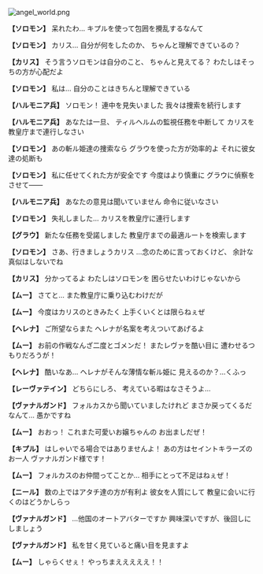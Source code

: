 
![angel_world.png](../images/backgrounds/angel_world.png)

**【ソロモン】**
呆れたわ…
キプルを使って包囲を攪乱するなんて

**【ソロモン】**
カリス…
自分が何をしたのか、
ちゃんと理解できているの？

**【カリス】**
そう言うソロモンは自分のこと、
ちゃんと見えてる？
わたしはそっちの方が心配だよ

**【ソロモン】**
私は…
自分のことはきちんと理解できている

**【ハルモニア兵】**
ソロモン！
連中を見失いました
我々は捜索を続行します

**【ハルモニア兵】**
あなたは一旦、
ティルヘルムの監視任務を中断して
カリスを教皇庁まで連行しなさい

**【ソロモン】**
あの斬ル姫達の捜索なら
グラウを使った方が効率的よ
それに彼女達の処断も

**【ソロモン】**
私に任せてくれた方が安全です
今度はより慎重に
グラウに偵察をさせて――

**【ハルモニア兵】**
あなたの意見は聞いていません
命令に従いなさい

**【ソロモン】**
失礼しました…
カリスを教皇庁に連行します

**【グラウ】**
新たな任務を受諾しました
教皇庁までの最適ルートを検索します

**【ソロモン】**
さあ、行きましょうカリス
…念のために言っておくけど、
余計な真似はしないでね

**【カリス】**
分かってるよ
わたしはソロモンを
困らせたいわけじゃないから

**【ムー】**
さてと…
また教皇庁に乗り込むわけだが

**【ムー】**
今度はカリスのときみたく
上手くいくとは限らねぇぜ

**【ヘレナ】**
ご所望ならまた
ヘレナが名案を考えついてあげるよ

**【ムー】**
お前の作戦なんざ二度とゴメンだ！
またレヴァを酷い目に
遭わせるつもりだろうが！

**【ヘレナ】**
酷いなあ…
ヘレナがそんな薄情な斬ル姫に
見えるのか？…くふっ

**【レーヴァテイン】**
どちらにしろ、
考えている暇はなさそうよ…

**【ヴァナルガンド】**
フォルカスから聞いていましたけれど
まさか戻ってくるだなんて…
愚かですね

**【ムー】**
おおっ！
これまた可愛いお嬢ちゃんの
お出ましだぜ！

**【キプル】**
はしゃいでる場合ではありませんよ！
あの方はセイントキラーズのお一人
ヴァナルガンド様です！

**【ムー】**
フォルカスのお仲間ってことか…
相手にとって不足はねぇぜ！

**【ニール】**
数の上ではアタチ達の方が有利よ
彼女を人質にして
教皇に会いに行くのはどうかしらっ

**【ヴァナルガンド】**
…他国のオートアバターですか
興味深いですが、後回しにしましょう

**【ヴァナルガンド】**
私を甘く見ていると痛い目を見ますよ

**【ムー】**
しゃらくせぇ！
やっちまえええええ！！